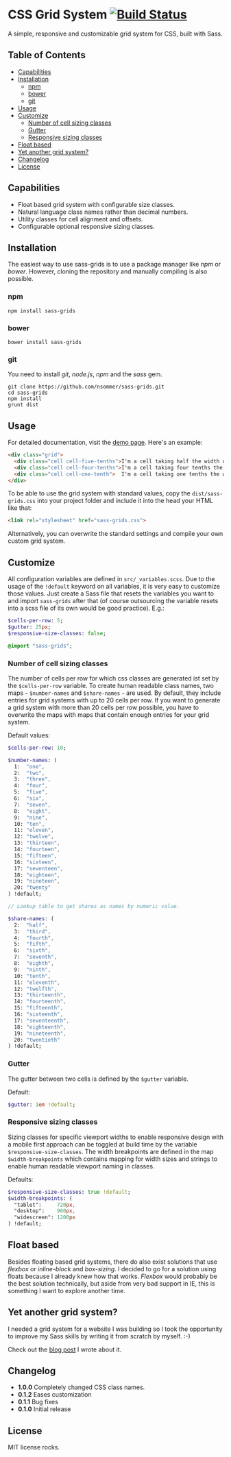 CSS Grid System [![Build Status](https://travis-ci.org/nsommer/sass-grids.svg)](https://travis-ci.org/nsommer/sass-grids)
================
A simple, responsive and customizable grid system for CSS, built with Sass.

## Table of Contents
- [Capabilities](#capabilities)
- [Installation](#installation)
    - [npm](#npm)
    - [bower](#bower)
    - [git](#git)
- [Usage](#usage)
- [Customize](#customize)
    - [Number of cell sizing classes](#number-of-cell-sizing-classes)
    - [Gutter](#gutter)
    - [Responsive sizing classes](#responsive-sizing-classes)
- [Float based](#float-based)
- [Yet another grid system?](#yet-another-grid-system)
- [Changelog](#changelog)
- [License](#license)

## Capabilities
- Float based grid system with configurable size classes.
- Natural language class names rather than decimal numbers.
- Utility classes for cell alignment and offsets.
- Configurable optional responsive sizing classes.

## Installation
The easiest way to use sass-grids is to use a package manager like *npm* or *bower*. However, cloning the repository and manually compiling is also possible.

### npm

```shell
npm install sass-grids
```

### bower

```shell
bower install sass-grids
```

### git
You need to install *git*, *node.js*, *npm* and the *sass* gem.

```
git clone https://github.com/nsommer/sass-grids.git
cd sass-grids
npm install
grunt dist
```

## Usage
For detailed documentation, visit the [demo page](https://nsommer.github.io/sass-grids). Here's an example:

```html
<div class="grid">
  <div class="cell cell-five-tenths">I'm a cell taking half the width of my parent.       </div>
  <div class="cell cell-four-tenths">I'm a cell taking four tenths the width of my parent.</div>
  <div class="cell cell-one-tenth">  I'm a cell taking one tenths the width of my parent. </div>
</div>
```

To be able to use the grid system with standard values, copy the `dist/sass-grids.css` into your project folder and include it into the head your HTML like that:

```html
<link rel="stylesheet" href="sass-grids.css">
```

Alternatively, you can overwrite the standard settings and compile your own custom grid system.

## Customize
All configuration variables are defined in `src/_variables.scss`. Due to the usage of the `!default` keyword on all variables, it is very easy to customize those values. Just create a Sass file that resets the variables you want to and import `sass-grids` after that (of course outsourcing the variable resets into a scss file of its own would be good practice). E.g.:

```sass
$cells-per-row: 5;
$gutter: 25px;
$responsive-size-classes: false;

@import "sass-grids";
```

### Number of cell sizing classes
The number of cells per row for which css classes are generated ist set by the `$cells-per-row` variable. To create human readable class names, two maps - `$number-names` and `$share-names` - are used. By default, they include entries for grid systems with up to 20 cells per row. If you want to generate a grid system with more than 20 cells per row possible, you have to overwrite the maps with maps that contain enough entries for your grid system.

Default values:

```sass
$cells-per-row: 10;

$number-names: (
  1:  "one",
  2:  "two",
  3:  "three",
  4:  "four",
  5:  "five",
  6:  "six",
  7:  "seven",
  8:  "eight",
  9:  "nine",
  10: "ten",
  11: "eleven",
  12: "twelve",
  13: "thirteen",
  14: "fourteen",
  15: "fifteen",
  16: "sixteen",
  17: "seventeen",
  18: "eighteen",
  19: "nineteen",
  20: "twenty"
) !default;

// Lookup table to get shares as names by numeric value.

$share-names: (
  2:  "half",
  3:  "third",
  4:  "fourth",
  5:  "fifth",
  6:  "sixth",
  7:  "seventh",
  8:  "eighth",
  9:  "ninth",
  10: "tenth",
  11: "eleventh",
  12: "twelfth",
  13: "thirteenth",
  14: "fourteenth",
  15: "fifteenth",
  16: "sixteenth",
  17: "seventeenth",
  18: "eighteenth",
  19: "nineteenth",
  20: "twentieth"
) !default;
```

### Gutter
The gutter between two cells is defined by the `$gutter` variable.

Default:

```sass
$gutter: 1em !default;
```

### Responsive sizing classes
Sizing classes for specific viewport widths to enable responsive design with a mobile first approach can be toggled at build time by the variable `$responsive-size-classes`. The width breakpoints are defined in the map `$width-breakpoints` which contains mapping for width sizes and strings to enable human readable viewport naming in classes.

Defaults:

```sass
$responsive-size-classes: true !default;
$width-breakpoints: (
  "tablet":     720px,
  "desktop":    960px,
  "widescreen": 1200px
) !default;
```

## Float based
Besides floating based grid systems, there do also exist solutions that use *flexbox* or *inline-block* and *box-sizing*. I decided to go for a solution using floats because I already knew how that works. *Flexbox* would probably be the best solution technically, but aside from very bad support in IE, this is something I want to explore another time.

## Yet another grid system?
I needed a grid system for a website I was building so I took the opportunity to improve my Sass skills by writing it from scratch by myself. :-)

Check out the [blog post](https://nilssommer.de/articles/2-building-a-grid-system-with-sass) I wrote about it.

## Changelog
- **1.0.0** Completely changed CSS class names.
- **0.1.2** Eases customization
- **0.1.1** Bug fixes
- **0.1.0** Initial release

## License
MIT license rocks.
